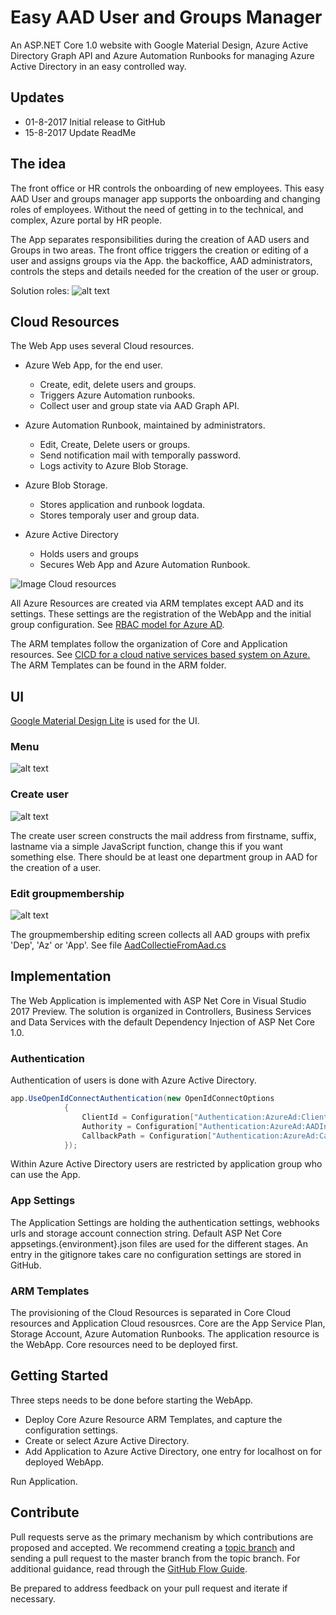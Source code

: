 # Easy AAD User and Groups Manager

An ASP.NET Core 1.0 website with Google Material Design, Azure Active Directory Graph API and Azure Automation Runbooks for managing Azure Active Directory in an easy controlled way.

## Updates

* 01-8-2017 Initial release to GitHub
* 15-8-2017 Update ReadMe

## The idea

The front office or HR controls the onboarding of new employees. This easy AAD User and groups manager app supports the onboarding and changing roles of employees. Without the need of getting in to the technical, and complex, Azure portal by HR people.

The App separates responsibilities during the creation of AAD users and Groups in two areas. The front office triggers the creation or editing of a user and assigns groups via the App. the backoffice, AAD administrators, controls the steps and details needed for the creation of the user or group.

Solution roles:
![alt text](/Docs/Images/Resps.jpg "Solution")

## Cloud Resources

The Web App uses several Cloud resources.

* Azure Web App, for the end user.
  * Create, edit, delete users and groups.
  * Triggers Azure Automation runbooks.
  * Collect user and group state via AAD Graph API.

* Azure Automation Runbook, maintained by administrators.
  * Edit, Create, Delete users or groups.
  * Send notification mail with temporally password.
  * Logs activity to Azure Blob Storage.

* Azure Blob Storage.
  * Stores application and runbook logdata.
  * Stores temporaly user and group data.

* Azure Active Directory
  * Holds users and groups
  * Secures Web App and Azure Automation Runbook.

![Image Cloud resources](/Docs/Images/Solution.png "Cloud resources")

All Azure Resources are created via ARM templates except AAD and its settings. These settings are the registration of the WebApp and the initial group configuration. See [RBAC model for Azure AD](http://www.identityandcloud.com/2017/05/rbac-model-for-azure-ad/).

The ARM templates follow the organization of Core and Application resources. See [CICD for a cloud native services based system on Azure.](http://www.clemensreijnen.nl/post/2017/01/16/CICD-for-a-cloud-native-services-based-system-on-Azure) The ARM Templates can be found in the ARM folder.

## UI

[Google Material Design Lite](https://getmdl.io/) is used for the UI.

### Menu

![alt text](/Docs/Images/gmd-menu.png "Solution")

### Create user

![alt text](/Docs/Images/gmd-newuser.png "Solution")

The create user screen constructs the mail address from firstname, suffix, lastname via a simple JavaScript function, change this if you want something else. There should be at least one department group in AAD for the creation of a user.

### Edit groupmembership

![alt text](/Docs/Images/gmd-editgroups.png "Solution")

The groupmembership editing screen collects all AAD groups with prefix 'Dep', 'Az' or 'App'. See file [AadCollectieFromAad.cs](/AadUserCreation/Data/AadCollectieFromAad.cs)

## Implementation

The Web Application is implemented with ASP Net Core in Visual Studio 2017 Preview.
The solution is organized in Controllers, Business Services and Data Services with the default Dependency Injection of ASP Net Core 1.0.

### Authentication

Authentication of users is done with Azure Active Directory.

```cs
app.UseOpenIdConnectAuthentication(new OpenIdConnectOptions
            {
                ClientId = Configuration["Authentication:AzureAd:ClientId"],
                Authority = Configuration["Authentication:AzureAd:AADInstance"] + Configuration["Authentication:AzureAd:TenantId"],
                CallbackPath = Configuration["Authentication:AzureAd:CallbackPath"]
            });
```

Within Azure Active Directory users are restricted by application group who can use the App.

### App Settings

The Application Settings are holding the authentication settings, webhooks urls and storage account connection string. Default ASP Net Core appsetings.{environment}.json files are used for the different stages. An entry in the gitignore takes care no configuration settings are stored in GitHub.

### ARM Templates

The provisioning of the Cloud Resources is separated in Core Cloud resources and Application Cloud resousrces. Core are the App Service Plan, Storage Account, Azure Automation Runbooks. The application resource is the WebApp. Core resources need to be deployed first.

## Getting Started

Three steps needs to be done before starting the WebApp.

* Deploy Core Azure Resource ARM Templates, and capture the configuration settings.
* Create or select Azure Active Directory.
* Add Application to Azure Active Directory, one entry for localhost on for deployed WebApp.

Run Application.

## Contribute

Pull requests serve as the primary mechanism by which contributions are proposed and accepted. We recommend creating a [topic branch](https://www.git-scm.com/book/en/v2/Git-Branching-Branching-Workflows#Topic-Branches) and sending a pull request to the master branch from the topic branch. For additional guidance, read through the [GitHub Flow Guide](https://guides.github.com/introduction/flow/).

Be prepared to address feedback on your pull request and iterate if necessary.